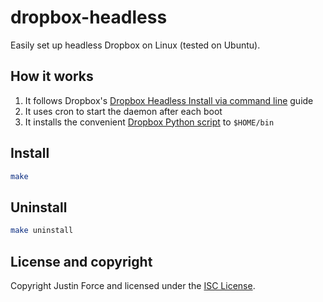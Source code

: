 # dropbox-headless

Easily set up headless Dropbox on Linux (tested on Ubuntu).

## How it works

1. It follows Dropbox's [Dropbox Headless Install via command line][] guide
2. It uses cron to start the daemon after each boot
3. It installs the convenient [Dropbox Python script][] to `$HOME/bin`

[dropbox headless install via command line]: https://www.dropbox.com/install-linux#linux-install-content
[dropbox python script]: https://www.dropbox.com/download?dl=packages/dropbox.py

## Install

```sh
make
```

## Uninstall

```sh
make uninstall
```

## License and copyright

Copyright Justin Force and licensed under the [ISC License][].

[isc license]: http://www.opensource.org/licenses/ISC
